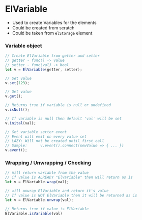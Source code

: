 # ElVariable

* Used to create Variables for the elements
* Could be created from scratch
* Could be taken from `elStorage` element

### Variable object
```js
// Create ElVariable from getter and setter
// getter - func() -> value
// setter - func(val) -> bool
let v = ElVariable(getter, setter);

// Set value
v.set(123);

// Get value
v.get();

// Returns true if variable is null or undefined
v.isNull();

// If variable is null then default 'val' will be set
v.inital(val);

// Get variable setter event
// Event will emit on every value set
// LAZY: Will not be created until first call
// Sample:      v.event().connect(newValue => { ... })
v.event();
```

### Wrapping / Unwrapping / Checking
```js
// Will return variable from the value
// if value is ALREADY "ElVariable" then will return as is
let v = ElVariable.wrap(val);

// will unwrap ElVariable and return it's value
// If value is NOT ElVariable then it will be returned as is
let v = ElVariable.unwrap(val);

// Returns true if value is ElVariable
ElVariable.isVariable(val)
```